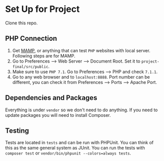 # Set Up for Project

Clone this repo.

## PHP Connection

1. Get [MAMP](https://www.mamp.info/en/downloads/), or anything that can test `PHP` websites with local server. Following steps are for MAMP.
2. Go to Preferences —> Web Server —> Document Root. Set it to `project-final/src/public`.
3. Make sure to use `PHP 7.1`. Go to Preferences —> PHP and check `7.1.1`.
4. Go to any web browser and to `localhost:8888`. Port number can be different, you can check it from Preferences —> Ports —> Apache Port.

## Dependencies and Packages

Everything is under `vendor` so we don't need to do anything. If you need to update packages you will need to install Composer.

## Testing

Tests are located in `tests` and can be run with PHPUnit. You can think of this as the same general system as JUnit.
You can run the tests with `composer test` or `vendor/bin/phpunit --colors=always tests`.
